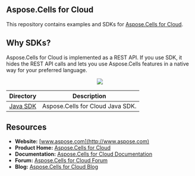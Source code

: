 ## Aspose.Cells for Cloud
This repository contains examples and SDKs for [Aspose.Cells for Cloud](http://www.aspose.com/cloud/excel-api.aspx).

## Why SDKs?
Aspose.Cells for Cloud is implemented as a REST API. If you use SDK, it hides the REST API calls and lets you use Aspose.Cells features in a native way for your preferred language.

<p align="center">
  <a title="Download ZIP" href="https://github.com/asposecells/Aspose_Cells_Cloud/archive/master.zip">
     <img src="http://i.imgur.com/hwNhrGZ.png" />
  </a>
</p>

Directory | Description
--------- | -----------
[Java SDK](SDKs/Aspose.Cells_Cloud_SDK_for_Java)  |  Aspose.Cells for Cloud Java SDK.

## Resources

+ **Website:** [www.aspose.com](http://www.aspose.com)
+ **Product Home:** [Aspose.Cells for Cloud](http://www.aspose.com/cloud/excel-api.aspx)
+ **Documentation:** [Aspose.Cells for Cloud Documentation](http://www.aspose.com/docs/display/cellscloud/Home)
+ **Forum:** [Aspose.Cells for Cloud Forum](http://www.aspose.com/community/forums/aspose.cells-product-family/19/showforum.aspx)
+ **Blog:** [Aspose.Cells for Cloud Blog](http://www.aspose.com/blogs/aspose-products/aspose-cells-product-family.html)

